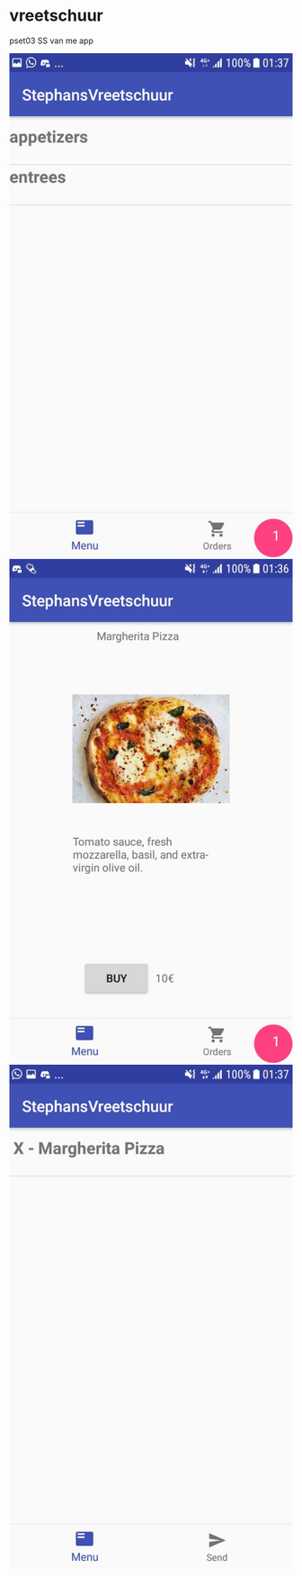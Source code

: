 # vreetschuur
pset03
SS van me app


![alt text](https://github.com/maaker48/vreetschuur/blob/master/doc/Cat.jpeg)
![alt text](https://github.com/maaker48/vreetschuur/blob/master/doc/Desc.jpeg)
![alt text](https://github.com/maaker48/vreetschuur/blob/master/doc/order.jpeg)

